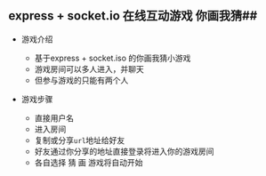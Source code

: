 
## express + socket.io 在线互动游戏 你画我猜##

+ 游戏介绍

	- 基于express + socket.iso 的你画我猜小游戏
	- 游戏房间可以多人进入，并聊天
	- 但参与游戏的只能有两个人

+ 游戏步骤
	
	- 直接用户名
	- 进入房间
	- 复制或分享`url`地址给好友
	- 好友通过你分享的地址直接登录将进入你的游戏房间
	- 各自选择 猜 画 游戏将自动开始


